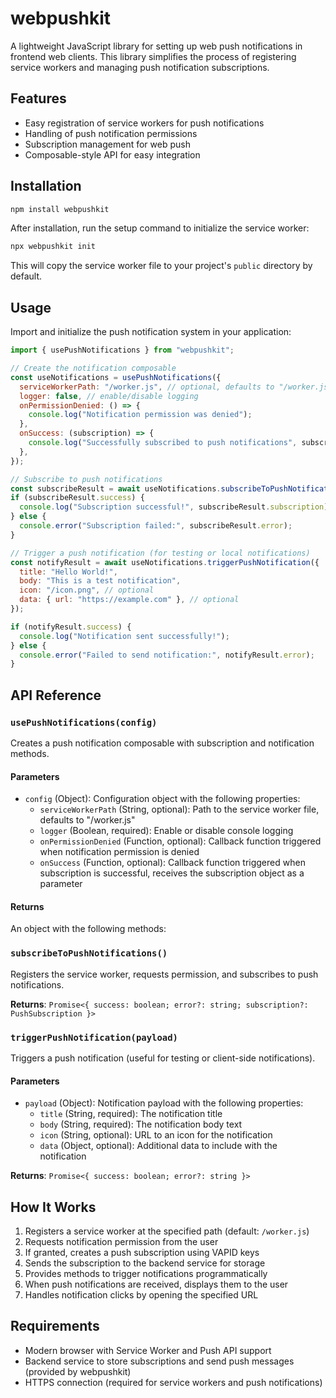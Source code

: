 # webpushkit

A lightweight JavaScript library for setting up web push notifications in frontend web clients. This library simplifies the process of registering service workers and managing push notification subscriptions.

## Features

- Easy registration of service workers for push notifications
- Handling of push notification permissions
- Subscription management for web push
- Composable-style API for easy integration

## Installation

```bash
npm install webpushkit
```

After installation, run the setup command to initialize the service worker:

```bash
npx webpushkit init
```

This will copy the service worker file to your project's `public` directory by default.

## Usage

Import and initialize the push notification system in your application:

```javascript
import { usePushNotifications } from "webpushkit";

// Create the notification composable
const useNotifications = usePushNotifications({
  serviceWorkerPath: "/worker.js", // optional, defaults to "/worker.js"
  logger: false, // enable/disable logging
  onPermissionDenied: () => {
    console.log("Notification permission was denied");
  },
  onSuccess: (subscription) => {
    console.log("Successfully subscribed to push notifications", subscription);
  },
});

// Subscribe to push notifications
const subscribeResult = await useNotifications.subscribeToPushNotifications();
if (subscribeResult.success) {
  console.log("Subscription successful!", subscribeResult.subscription);
} else {
  console.error("Subscription failed:", subscribeResult.error);
}

// Trigger a push notification (for testing or local notifications)
const notifyResult = await useNotifications.triggerPushNotification({
  title: "Hello World!",
  body: "This is a test notification",
  icon: "/icon.png", // optional
  data: { url: "https://example.com" }, // optional
});

if (notifyResult.success) {
  console.log("Notification sent successfully!");
} else {
  console.error("Failed to send notification:", notifyResult.error);
}
```

## API Reference

### `usePushNotifications(config)`

Creates a push notification composable with subscription and notification methods.

#### Parameters

- `config` (Object): Configuration object with the following properties:
  - `serviceWorkerPath` (String, optional): Path to the service worker file, defaults to "/worker.js"
  - `logger` (Boolean, required): Enable or disable console logging
  - `onPermissionDenied` (Function, optional): Callback function triggered when notification permission is denied
  - `onSuccess` (Function, optional): Callback function triggered when subscription is successful, receives the subscription object as a parameter

#### Returns

An object with the following methods:

### `subscribeToPushNotifications()`

Registers the service worker, requests permission, and subscribes to push notifications.

**Returns**: `Promise<{ success: boolean; error?: string; subscription?: PushSubscription }>`

### `triggerPushNotification(payload)`

Triggers a push notification (useful for testing or client-side notifications).

#### Parameters

- `payload` (Object): Notification payload with the following properties:
  - `title` (String, required): The notification title
  - `body` (String, required): The notification body text
  - `icon` (String, optional): URL to an icon for the notification
  - `data` (Object, optional): Additional data to include with the notification

**Returns**: `Promise<{ success: boolean; error?: string }>`

## How It Works

1. Registers a service worker at the specified path (default: `/worker.js`)
2. Requests notification permission from the user
3. If granted, creates a push subscription using VAPID keys
4. Sends the subscription to the backend service for storage
5. Provides methods to trigger notifications programmatically
6. When push notifications are received, displays them to the user
7. Handles notification clicks by opening the specified URL

## Requirements

- Modern browser with Service Worker and Push API support
- Backend service to store subscriptions and send push messages (provided by webpushkit)
- HTTPS connection (required for service workers and push notifications)
